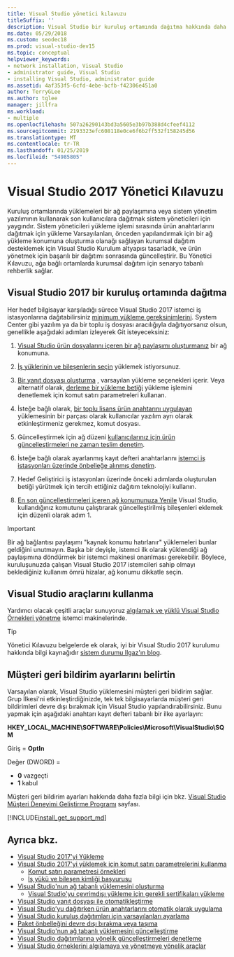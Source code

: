 ```yaml
---
title: Visual Studio yönetici kılavuzu
titleSuffix: ''
description: Visual Studio bir kuruluş ortamında dağıtma hakkında daha fazla bilgi edinin.
ms.date: 05/29/2018
ms.custom: seodec18
ms.prod: visual-studio-dev15
ms.topic: conceptual
helpviewer_keywords:
- network installation, Visual Studio
- administrator guide, Visual Studio
- installing Visual Studio, administrator guide
ms.assetid: 4af353f5-6cfd-4ebe-bcfb-f42306e451a0
author: TerryGLee
ms.author: tglee
manager: jillfra
ms.workload:
- multiple
ms.openlocfilehash: 507a26290143bd3a5605e3b97b388d4cfeef4112
ms.sourcegitcommit: 2193323efc608118e0ce6f6b2ff532f158245d56
ms.translationtype: MT
ms.contentlocale: tr-TR
ms.lasthandoff: 01/25/2019
ms.locfileid: "54985805"
---
```

# <a name="visual-studio-2017-administrator-guide"></a>Visual Studio 2017 Yönetici Kılavuzu

Kuruluş ortamlarında yüklemeleri bir ağ paylaşımına veya sistem yönetim yazılımının kullanarak son kullanıcılara dağıtmak sistem yöneticileri için yaygındır. Sistem yöneticileri yükleme işlemi sırasında ürün anahtarlarını dağıtmak için yükleme Varsayılanları, önceden yapılandırmak için bir ağ yükleme konumuna oluşturma olanağı sağlayan kurumsal dağıtım desteklemek için Visual Studio Kurulum altyapısı tasarladık, ve ürün yönetmek için başarılı bir dağıtımı sonrasında güncelleştirir. Bu Yönetici Kılavuzu, ağa bağlı ortamlarda kurumsal dağıtım için senaryo tabanlı rehberlik sağlar.

## <a name="deploy-visual-studio-2017-in-an-enterprise-environment"></a>Visual Studio 2017 bir kuruluş ortamında dağıtma

Her hedef bilgisayar karşıladığı sürece Visual Studio 2017 istemci iş istasyonlarına dağıtabilirsiniz [minimum yükleme gereksinimlerini](/visualstudio/productinfo/vs2017-system-requirements-vs). System Center gibi yazılım ya da bir toplu iş dosyası aracılığıyla dağıtıyorsanız olsun, genellikle aşağıdaki adımları izleyerek Git isteyeceksiniz:

1. [Visual Studio ürün dosyalarını içeren bir ağ paylaşımı oluşturmanız](create-a-network-installation-of-visual-studio.md) bir ağ konumuna.

2. [İş yüklerinin ve bileşenlerin seçin](workload-and-component-ids.md) yüklemek istiyorsunuz.

3. [Bir yanıt dosyası oluşturma](automated-installation-with-response-file.md) , varsayılan yükleme seçenekleri içerir. Veya alternatif olarak, [derleme bir yükleme betiği](use-command-line-parameters-to-install-visual-studio.md) yükleme işlemini denetlemek için komut satırı parametreleri kullanan.

4. İsteğe bağlı olarak, [bir toplu lisans ürün anahtarını uygulayan](automatically-apply-product-keys-when-deploying-visual-studio.md) yüklemesinin bir parçası olarak kullanıcılar yazılım ayrı olarak etkinleştirmeniz gerekmez, komut dosyası.

5. Güncelleştirmek için ağ düzeni [kullanıcılarınız için ürün güncelleştirmeleri ne zaman teslim denetim](controlling-updates-to-visual-studio-deployments.md).

6. İsteğe bağlı olarak ayarlanmış kayıt defteri anahtarlarını [istemci iş istasyonları üzerinde önbelleğe alınmış denetim](set-defaults-for-enterprise-deployments.md).

7. Hedef Geliştirici iş istasyonları üzerinde önceki adımlarda oluşturulan betiği yürütmek için tercih ettiğiniz dağıtım teknolojiyi kullanın.

8. [En son güncelleştirmeleri içeren ağ konumunuza Yenile](update-a-network-installation-of-visual-studio.md) Visual Studio, kullandığınız komutunu çalıştırarak güncelleştirilmiş bileşenleri eklemek için düzenli olarak adım 1.

> [!IMPORTANT]
> Bir ağ bağlantısı paylaşımı "kaynak konumu hatırlanır" yüklemeleri bunlar geldiğini unutmayın. Başka bir deyişle, istemci ilk olarak yüklendiği ağ paylaşımına döndürmek bir istemci makinesi onarılması gerekebilir. Böylece, kuruluşunuzda çalışan Visual Studio 2017 istemcileri sahip olmayı beklediğiniz kullanım ömrü hizalar, ağ konumu dikkatle seçin.

## <a name="use-visual-studio-tools"></a>Visual Studio araçlarını kullanma

Yardımcı olacak çeşitli araçlar sunuyoruz [algılamak ve yüklü Visual Studio Örnekleri yönetme](tools-for-managing-visual-studio-instances.md) istemci makinelerinde.

> [!TIP]
> Yönetici Kılavuzu belgelerde ek olarak, iyi bir Visual Studio 2017 kurulumu hakkında bilgi kaynağıdır [sistem durumu Ilgaz'ın blog](https://blogs.msdn.microsoft.com/heaths/tag/vs2017/).

## <a name="specify-customer-feedback-settings"></a>Müşteri geri bildirim ayarlarını belirtin

Varsayılan olarak, Visual Studio yüklemesini müşteri geri bildirim sağlar. Grup İlkesi'ni etkinleştirdiğinizde, tek tek bilgisayarlarda müşteri geri bildirimleri devre dışı bırakmak için Visual Studio yapılandırabilirsiniz. Bunu yapmak için aşağıdaki anahtarı kayıt defteri tabanlı bir ilke ayarlayın:

**HKEY_LOCAL_MACHINE\SOFTWARE\Policies\Microsoft\VisualStudio\SQM**

Giriş = **OptIn**

Değer (DWORD) =
* **0** vazgeçti
* **1** kabul

Müşteri geri bildirim ayarları hakkında daha fazla bilgi için bkz. [Visual Studio Müşteri Deneyimi Geliştirme Programı](../ide/visual-studio-experience-improvement-program.md) sayfası.

[!INCLUDE[install_get_support_md](includes/install_get_support_md.md)]

## <a name="see-also"></a>Ayrıca bkz.

* [Visual Studio 2017'yi Yükleme](install-visual-studio.md)
* [Visual Studio 2017'yi yüklemek için komut satırı parametrelerini kullanma](use-command-line-parameters-to-install-visual-studio.md)
  * [Komut satırı parametresi örnekleri](command-line-parameter-examples.md)
  * [İş yükü ve bileşen kimliği başvurusu](workload-and-component-ids.md)
* [Visual Studio'nun ağ tabanlı yüklemesini oluşturma](create-a-network-installation-of-visual-studio.md)
  * [Visual Studio'yu çevrimdışı yükleme için gerekli sertifikaları yükleme](install-certificates-for-visual-studio-offline.md)
* [Visual Studio yanıt dosyası ile otomatikleştirme](automated-installation-with-response-file.md)
* [Visual Studio’yu dağıtırken ürün anahtarlarını otomatik olarak uygulama](automatically-apply-product-keys-when-deploying-visual-studio.md)
* [Visual Studio kuruluş dağıtımları için varsayılanları ayarlama](set-defaults-for-enterprise-deployments.md)
* [Paket önbelleğini devre dışı bırakma veya taşıma](disable-or-move-the-package-cache.md)
* [Visual Studio'nun ağ tabanlı yüklemesini güncelleştirme](update-a-network-installation-of-visual-studio.md)
* [Visual Studio dağıtımlarına yönelik güncelleştirmeleri denetleme](controlling-updates-to-visual-studio-deployments.md)
* [Visual Studio örneklerini algılamaya ve yönetmeye yönelik araçlar](tools-for-managing-visual-studio-instances.md)
